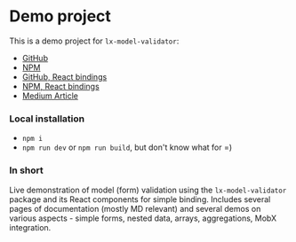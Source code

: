 # Demo project

This is a demo project for `lx-model-validator`:

* [GitHub](https://github.com/lexey111/model-validator)
* [NPM](https://www.npmjs.com/package/lx-model-validator)
* [GitHub, React bindings](https://github.com/lexey111/model-validator-react)
* [NPM, React bindings](https://www.npmjs.com/package/lx-model-validator-react)
* [Medium Article](https://medium.com/p/814b2dff65e8)

### Local installation

* `npm i`
* `npm run dev` or `npm run build`, but don't know what for =)

### In short

Live demonstration of model (form) validation using the `lx-model-validator` package and its React components for simple binding. Includes several pages of documentation (mostly MD relevant) and several demos on various aspects - simple forms, nested data, arrays, aggregations, MobX integration.
